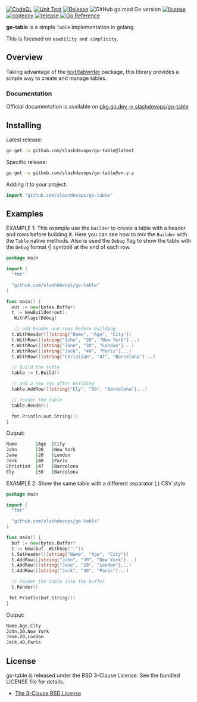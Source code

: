 [![CodeQL](https://github.com/slashdevops/go-table/actions/workflows/codeql-analysis.yml/badge.svg)](https://github.com/slashdevops/go-table/actions/workflows/codeql-analysis.yml)
[![Unit Test](https://github.com/slashdevops/go-table/actions/workflows/main.yml/badge.svg)](https://github.com/slashdevops/go-table/actions/workflows/main.yml)
[![Release](https://github.com/slashdevops/go-table/actions/workflows/release.yml/badge.svg)](https://github.com/slashdevops/go-table/actions/workflows/release.yml)
![GitHub go.mod Go version](https://img.shields.io/github/go-mod/go-version/slashdevops/go-table?style=plastic)
[![license](https://img.shields.io/github/license/slashdevops/go-table.svg)](https://github.com/slashdevops/go-table/blob/main/LICENSE)
[![codecov](https://codecov.io/gh/slashdevops/go-table/branch/main/graph/badge.svg?token=UNTP5C1P6C)](https://codecov.io/gh/slashdevops/go-table)
[![release](https://img.shields.io/github/release/slashdevops/go-table/all.svg)](https://github.com/slashdevops/go-table/releases)
[![Go Reference](https://pkg.go.dev/badge/github.com/slashdevops/go-table.svg)](https://pkg.go.dev/github.com/slashdevops/go-table)

**go-table** is a simple `Table` implementation in golang.

This is focused on `usability and simplicity`.

## Overview

Taking advantage of the [text/tabwriter](https://pkg.go.dev/text/tabwriter) package, this library provides a simple way to create and manage tables.

### Documentation

Official documentation is available on [pkg.go.dev -> slashdevops/go-table](https://pkg.go.dev/github.com/slashdevops/go-table)

## Installing

Latest release:

```bash
go get -u github.com/slashdevops/go-table@latest
```

Specific release:

```bash
go get -u github.com/slashdevops/go-table@vx.y.z
```

Adding it to your project:

```go
import "github.com/slashdevops/go-table"
```

## Examples

EXAMPLE 1: This example use the `Builder` to create a table with a header and rows before building it.  Here you can see how to mix the `Builder` with the `Table` native methods.  Also is used the `Debug` flag to show the table with the `Debug` format (| symbol) at the end of each row.

```go
package main

import (
  "fmt"

  "github.com/slashdevops/go-table"
)

func main() {
  out := new(bytes.Buffer)
  t := NewBuilder(out).
   WithFlags(Debug)

   // add header and rows before building
  t.WithHeader([]string{"Name", "Age", "City"})
  t.WithRow([]string{"John", "30", "New York"}...)
  t.WithRow([]string{"Jane", "20", "London"}...)
  t.WithRow([]string{"Jack", "40", "Paris"}...)
  t.WithRow([]string{"Christian", "47", "Barcelona"}...)

  // build the table
  table := t.Build()

  // add a new row after building
  table.AddRow([]string{"Ely", "50", "Barcelona"}...)

  // render the table
  table.Render()

  fmt.Println(out.String())
}
```

Output:

```bash
Name       |Age  |City
John       |30   |New York
Jane       |20   |London
Jack       |40   |Paris
Christian  |47   |Barcelona
Ely        |50   |Barcelona
```

EXAMPLE 2: Show the same table with a different separator (,) CSV style

```go
package main

import (
  "fmt"

  "github.com/slashdevops/go-table"
)

func main() {
  buf := new(bytes.Buffer)
  t := New(buf, WithSep(","))
  t.SetHeader([]string{"Name", "Age", "City"})
  t.AddRow([]string{"John", "30", "New York"}...)
  t.AddRow([]string{"Jane", "20", "London"}...)
  t.AddRow([]string{"Jack", "40", "Paris"}...)

  // render the table into the buffer
  t.Render()

 fmt.Println(buf.String())
}
```

Output:

```bash
Name,Age,City
John,30,New York
Jane,20,London
Jack,40,Paris
```

## License

go-table is released under the BSD 3-Clause License. See the bundled LICENSE file for details.

* [The 3-Clause BSD License](https://opensource.org/licenses/BSD-3-Clause)